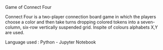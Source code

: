 Game of Connect Four

Connect Four is a two-player connection board game in which the players choose a color and then take turns dropping colored tokens into a seven-column, six-row vertically
suspended grid. Inspite of colours alphabets X,Y are used.

Language used : Python - Jupyter Notebook

